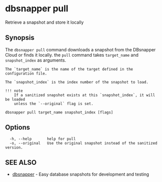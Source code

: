 # dbsnapper pull

Retrieve a snapshot and store it locally

## Synopsis

The `dbsnapper pull` command downloads a snapshot from the DBsnapper Cloud or finds it locally. the `pull` command takes  `target_name` and `snapshot_index` as arguments.

	The `target_name` is the name of the target defined in the configuration file.

	The `snapshot_index` is the index number of the snapshot to load.
	
	!!! note
		If a sanitized snapshot exists at this `snapshot_index`, it will be loaded
		unless the `--original` flag is set.
	

```
dbsnapper pull target_name snapshot_index [flags]
```

## Options

```
  -h, --help       help for pull
  -o, --original   Use the original snapshot instead of the sanitized version.
```

## SEE ALSO

* [dbsnapper](/cmd/dbsnapper/)	 - Easy database snapshots for development and testing

